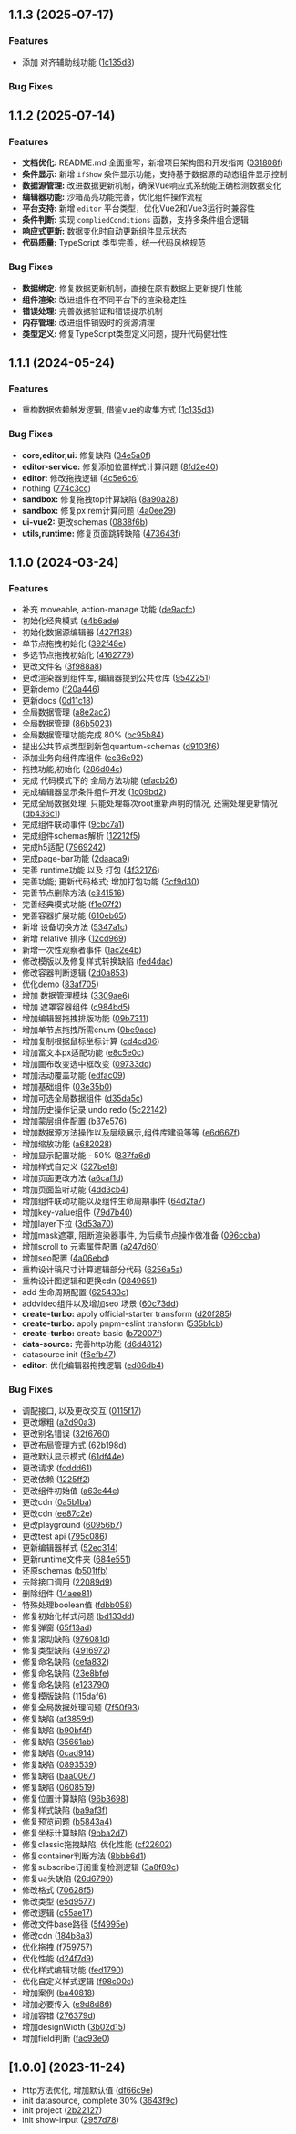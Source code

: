 ## 1.1.3 (2025-07-17)

### Features

* 添加 对齐辅助线功能 ([1c135d3](https://github.com/Little-LittleProgrammer/quantum-lowcode/commit/1c135d3ea235930d5122e22c3991e3853cacbb63))

### Bug Fixes


## 1.1.2 (2025-07-14)

### Features

* **文档优化:** README.md 全面重写，新增项目架构图和开发指南 ([031808f](https://github.com/Little-LittleProgrammer/quantum-lowcode/commit/031808f9976c76e67a69e084a017c7d6905ab984))
* **条件显示:** 新增 `ifShow` 条件显示功能，支持基于数据源的动态组件显示控制
* **数据源管理:** 改进数据更新机制，确保Vue响应式系统能正确检测数据变化  
* **编辑器功能:** 沙箱高亮功能完善，优化组件操作流程
* **平台支持:** 新增 `editor` 平台类型，优化Vue2和Vue3运行时兼容性
* **条件判断:** 实现 `compliedConditions` 函数，支持多条件组合逻辑
* **响应式更新:** 数据变化时自动更新组件显示状态
* **代码质量:** TypeScript 类型完善，统一代码风格规范

### Bug Fixes

* **数据绑定:** 修复数据更新机制，直接在原有数据上更新提升性能
* **组件渲染:** 改进组件在不同平台下的渲染稳定性
* **错误处理:** 完善数据验证和错误提示机制
* **内存管理:** 改进组件销毁时的资源清理
* **类型定义:** 修复TypeScript类型定义问题，提升代码健壮性


## 1.1.1 (2024-05-24)

### Features

* 重构数据依赖触发逻辑, 借鉴vue的收集方式 ([1c135d3](https://github.com/Little-LittleProgrammer/quantum-lowcode/commit/1c135d3ea235930d5122e22c3991e3853cacbb63))

### Bug Fixes

* **core,editor,ui:** 修复缺陷 ([34e5a0f](https://github.com/Little-LittleProgrammer/quantum-lowcode/commit/34e5a0f07fefbdb4a23119b817560bcff5f00597))
* **editor-service:** 修复添加位置样式计算问题 ([8fd2e40](https://github.com/Little-LittleProgrammer/quantum-lowcode/commit/8fd2e408c97102c8cea9877b8495bbd1dd7e0d01))
* **editor:** 修改拖拽逻辑 ([4c5e6c6](https://github.com/Little-LittleProgrammer/quantum-lowcode/commit/4c5e6c64deac206c48b966948bb1660dcc89beb9))
* nothing ([774c3cc](https://github.com/Little-LittleProgrammer/quantum-lowcode/commit/774c3cc5e99872e382b1d92eb0ee9e5397929c6b))
* **sandbox:** 修复拖拽top计算缺陷 ([8a90a28](https://github.com/Little-LittleProgrammer/quantum-lowcode/commit/8a90a28643ead9ad793804eb9df3d539e978600b))
* **sandbox:** 修复px rem计算问题 ([4a0ee29](https://github.com/Little-LittleProgrammer/quantum-lowcode/commit/4a0ee296c1f954fbf3febb1b60596226b4c10b02))
* **ui-vue2:** 更改schemas ([0838f6b](https://github.com/Little-LittleProgrammer/quantum-lowcode/commit/0838f6b8dd29de022b951447e4110643353331ea))
* **utils,runtime:** 修复页面跳转缺陷 ([473643f](https://github.com/Little-LittleProgrammer/quantum-lowcode/commit/473643f8d9f8fc85641b96a4b5561077c9ff032f))

## 1.1.0 (2024-03-24)

### Features

* 补充 moveable, action-manage 功能 ([de9acfc](https://github.com/Little-LittleProgrammer/quantum-lowcode/commit/de9acfc306e8d18a099356478693906fb8ab21a6))
* 初始化经典模式 ([e4b6ade](https://github.com/Little-LittleProgrammer/quantum-lowcode/commit/e4b6adeaf12e5cca484d10a8b998e7224ff28fe1))
* 初始化数据源编辑器 ([427f138](https://github.com/Little-LittleProgrammer/quantum-lowcode/commit/427f1385fa6ca2f5910d0bb3d95d7d4927a47c78))
* 单节点拖拽初始化 ([392f48e](https://github.com/Little-LittleProgrammer/quantum-lowcode/commit/392f48ed2be595510a7f7641ba024db14d81da81))
* 多选节点拖拽初始化 ([4162779](https://github.com/Little-LittleProgrammer/quantum-lowcode/commit/4162779db75e536f7442891866ab53d79b251260))
* 更改文件名 ([3f988a8](https://github.com/Little-LittleProgrammer/quantum-lowcode/commit/3f988a8ef494274564cebf0c312b39a11d419564))
* 更改渲染器到组件库, 编辑器提到公共仓库 ([9542251](https://github.com/Little-LittleProgrammer/quantum-lowcode/commit/95422519afaeca74a38542cb34b8abfedc4822fb))
* 更新demo ([f20a446](https://github.com/Little-LittleProgrammer/quantum-lowcode/commit/f20a446c4c2da728e6b8be4e5b37ee9d0bee3cd9))
* 更新docs ([0d11c18](https://github.com/Little-LittleProgrammer/quantum-lowcode/commit/0d11c180826699204ac41d51803cb73ba8957bc3))
* 全局数据管理 ([a8e2ac2](https://github.com/Little-LittleProgrammer/quantum-lowcode/commit/a8e2ac2101cc6e92e4f979b6a768a1b87f3c3610))
* 全局数据管理 ([86b5023](https://github.com/Little-LittleProgrammer/quantum-lowcode/commit/86b5023a7c40cca9fbfc8738e3b7b8a1887bb2e6))
* 全局数据管理功能完成 80% ([bc95b84](https://github.com/Little-LittleProgrammer/quantum-lowcode/commit/bc95b849917a37c3eb4d17ca778d48a421b4c521))
* 提出公共节点类型到新包quantum-schemas ([d9103f6](https://github.com/Little-LittleProgrammer/quantum-lowcode/commit/d9103f692694f5150157a17b181c0f25e58ff35a))
* 添加业务向组件库组件 ([ec36e92](https://github.com/Little-LittleProgrammer/quantum-lowcode/commit/ec36e92777f8f40a5a620b6012192c9266055233))
* 拖拽功能,初始化 ([286d04c](https://github.com/Little-LittleProgrammer/quantum-lowcode/commit/286d04c16d0a4907bc9e63e4c47384eb1f55081f))
* 完成 代码模式下的 全局方法功能 ([efacb26](https://github.com/Little-LittleProgrammer/quantum-lowcode/commit/efacb26e35b9e79771d21d86a379d8326c758c95))
* 完成编辑器显示条件组件开发 ([1c09bd2](https://github.com/Little-LittleProgrammer/quantum-lowcode/commit/1c09bd2478d8b016d5c02013c95b4f3c0ef126a1))
* 完成全局数据处理, 只能处理每次root重新声明的情况, 还需处理更新情况 ([db436c1](https://github.com/Little-LittleProgrammer/quantum-lowcode/commit/db436c1b1577c6aae29993b841906160f4524e70))
* 完成组件联动事件 ([9cbc7a1](https://github.com/Little-LittleProgrammer/quantum-lowcode/commit/9cbc7a1dc5c863d7326a783411402e712c5e2a38))
* 完成组件schemas解析 ([12212f5](https://github.com/Little-LittleProgrammer/quantum-lowcode/commit/12212f5712f4343701d114e8979f43dd3f8e50d1))
* 完成h5适配 ([7969242](https://github.com/Little-LittleProgrammer/quantum-lowcode/commit/7969242568aa006e201fee7f51b9a723cb2c3fcf))
* 完成page-bar功能 ([2daaca9](https://github.com/Little-LittleProgrammer/quantum-lowcode/commit/2daaca9e78e4066cf316af288b7bcb2685ed110f))
* 完善 runtime功能 以及 打包 ([4f32176](https://github.com/Little-LittleProgrammer/quantum-lowcode/commit/4f3217694d3a36f18760bebe950583c19151baab))
* 完善功能; 更新代码格式; 增加打包功能 ([3cf9d30](https://github.com/Little-LittleProgrammer/quantum-lowcode/commit/3cf9d30a83de8448f7049c5b232be0d4d164b3be))
* 完善节点删除方法 ([c341516](https://github.com/Little-LittleProgrammer/quantum-lowcode/commit/c341516522b5b476e784b53834b66dd450c4a833))
* 完善经典模式功能 ([f1e07f2](https://github.com/Little-LittleProgrammer/quantum-lowcode/commit/f1e07f27bf6e08182b555dde906cacfb4bf463f4))
* 完善容器扩展功能 ([610eb65](https://github.com/Little-LittleProgrammer/quantum-lowcode/commit/610eb65474f0419ef34f03f277d3e63e3e4d4a19))
* 新增 设备切换方法 ([5347a1c](https://github.com/Little-LittleProgrammer/quantum-lowcode/commit/5347a1c62fa0b2e7032e0423df91a5b9dd6ae9cc))
* 新增 relative 排序 ([12cd969](https://github.com/Little-LittleProgrammer/quantum-lowcode/commit/12cd969bc8d6c0ce9ecf1f23e9a059b13d82d0a7))
* 新增一次性观察者事件 ([1ac2e4b](https://github.com/Little-LittleProgrammer/quantum-lowcode/commit/1ac2e4bceb238e8bffea7098f44d37830fffc3f2))
* 修改模版以及修复样式转换缺陷 ([fed4dac](https://github.com/Little-LittleProgrammer/quantum-lowcode/commit/fed4dac9d8da28a1f4a14e4c6a31a9ae086de5f7))
* 修改容器判断逻辑 ([2d0a853](https://github.com/Little-LittleProgrammer/quantum-lowcode/commit/2d0a853db71b180c5e2d58810c15b449a9c73083))
* 优化demo ([83af705](https://github.com/Little-LittleProgrammer/quantum-lowcode/commit/83af705cd10864596c2830b3c80887da561ca952))
* 增加 数据管理模块 ([3309ae6](https://github.com/Little-LittleProgrammer/quantum-lowcode/commit/3309ae6159093df3a71180411fb657247a3d1a65))
* 增加 遮罩容器组件 ([c984bd5](https://github.com/Little-LittleProgrammer/quantum-lowcode/commit/c984bd5e1f44a34ebe367e2628724f258fcd43ea))
* 增加编辑器拖拽排版功能 ([09b7311](https://github.com/Little-LittleProgrammer/quantum-lowcode/commit/09b73115003ab42353cc47b346533b2058db0272))
* 增加单节点拖拽所需enum ([0be9aec](https://github.com/Little-LittleProgrammer/quantum-lowcode/commit/0be9aec1f8c82cce6ed4626a19da44ee228fd607))
* 增加复制根据鼠标坐标计算 ([cd4cd36](https://github.com/Little-LittleProgrammer/quantum-lowcode/commit/cd4cd36929d22d769a9a628369bde444f15cf854))
* 增加富文本px适配功能 ([e8c5e0c](https://github.com/Little-LittleProgrammer/quantum-lowcode/commit/e8c5e0c14a67e35025cce92486fc1693778700a5))
* 增加画布改变选中框改变 ([09733dd](https://github.com/Little-LittleProgrammer/quantum-lowcode/commit/09733dd590e044b4646053d5a02a0d75a9ddb28c))
* 增加活动覆盖功能 ([edfac09](https://github.com/Little-LittleProgrammer/quantum-lowcode/commit/edfac0982912e93e34810954baf89629ec31bd5b))
* 增加基础组件 ([03e35b0](https://github.com/Little-LittleProgrammer/quantum-lowcode/commit/03e35b05b86a874e3b62bc338cb7cc7fbede8b8e))
* 增加可选全局数据组件 ([d35da5c](https://github.com/Little-LittleProgrammer/quantum-lowcode/commit/d35da5ce66f40506b1c80bac9ac95a2446e1f4e6))
* 增加历史操作记录 undo redo ([5c22142](https://github.com/Little-LittleProgrammer/quantum-lowcode/commit/5c2214255d82f16e20a6d83029deb0e8a76bc868))
* 增加蒙层组件配置 ([b37e576](https://github.com/Little-LittleProgrammer/quantum-lowcode/commit/b37e5760cac2649784d85daf1ce927fa7e6cf25b))
* 增加数据源方法操作以及层级展示,组件库建设等等 ([e6d667f](https://github.com/Little-LittleProgrammer/quantum-lowcode/commit/e6d667f43b9ff600fd3699a65dfe27668eeca7bb))
* 增加缩放功能 ([a682028](https://github.com/Little-LittleProgrammer/quantum-lowcode/commit/a682028e2eda6edb17ca0f8e9bc37acc2e9a585f))
* 增加显示配置功能 - 50% ([837fa6d](https://github.com/Little-LittleProgrammer/quantum-lowcode/commit/837fa6d0b2e2d71dfceeb94aba3a154f530611a3))
* 增加样式自定义 ([327be18](https://github.com/Little-LittleProgrammer/quantum-lowcode/commit/327be18806e400f4d0bb7fec14a5843830cb6b8c))
* 增加页面更改方法 ([a6caf1d](https://github.com/Little-LittleProgrammer/quantum-lowcode/commit/a6caf1d4ded14dcb0cdceb6f698cba515052fc8d))
* 增加页面监听功能 ([4dd3cb4](https://github.com/Little-LittleProgrammer/quantum-lowcode/commit/4dd3cb44769ee93029ebcc9dc3c01a960abfa334))
* 增加组件联动功能以及组件生命周期事件 ([64d2fa7](https://github.com/Little-LittleProgrammer/quantum-lowcode/commit/64d2fa74d20e4e6148151a5e8605d0145a8727ed))
* 增加key-value组件 ([79d7b40](https://github.com/Little-LittleProgrammer/quantum-lowcode/commit/79d7b40a072caf65fe78c67affa444024139e431))
* 增加layer下拉 ([3d53a70](https://github.com/Little-LittleProgrammer/quantum-lowcode/commit/3d53a70b13f9d50972f71f74108f70da7cec1e7c))
* 增加mask遮罩, 阻断渲染器事件, 为后续节点操作做准备 ([096ccba](https://github.com/Little-LittleProgrammer/quantum-lowcode/commit/096ccbafae26f5e89529ff1c3face2a2f7659c22))
* 增加scroll to 元素属性配置 ([a247d60](https://github.com/Little-LittleProgrammer/quantum-lowcode/commit/a247d60c9fb82c15bf0cc07b31c588926a113949))
* 增加seo配置 ([4a06ebd](https://github.com/Little-LittleProgrammer/quantum-lowcode/commit/4a06ebdda3f126d2c1b731ebba391552fdc52dc2))
* 重构设计稿尺寸计算逻辑部分代码 ([6256a5a](https://github.com/Little-LittleProgrammer/quantum-lowcode/commit/6256a5a9565841a050ab0ffc689121a1abbb8e53))
* 重构设计图逻辑和更换cdn ([0849651](https://github.com/Little-LittleProgrammer/quantum-lowcode/commit/08496517b95ad48018a121fbc34456a47738148f))
* add 生命周期配置 ([625433c](https://github.com/Little-LittleProgrammer/quantum-lowcode/commit/625433cbf242e00dc23e03d044fe5c161e0da8b7))
* addvideo组件以及增加seo 场景 ([60c73dd](https://github.com/Little-LittleProgrammer/quantum-lowcode/commit/60c73dd72590bac870d367e62825e1da189cf8e6))
* **create-turbo:** apply official-starter transform ([d20f285](https://github.com/Little-LittleProgrammer/quantum-lowcode/commit/d20f2850457cb18fc16fa72af672ac4a21e26ab6))
* **create-turbo:** apply pnpm-eslint transform ([535b1cb](https://github.com/Little-LittleProgrammer/quantum-lowcode/commit/535b1cb7d1eb184cbaa6d7ddef4e23b1bd49a565))
* **create-turbo:** create basic ([b72007f](https://github.com/Little-LittleProgrammer/quantum-lowcode/commit/b72007f35d1773f6cd088287f894b022ebcd16cf))
* **data-source:** 完善http功能 ([d6d4812](https://github.com/Little-LittleProgrammer/quantum-lowcode/commit/d6d4812557b9bd7c35afd5a45681a74e6748cdac))
* datasource init ([f6efb47](https://github.com/Little-LittleProgrammer/quantum-lowcode/commit/f6efb47be2d2fdfec9c92147c5837c2a120e0564))
* **editor:** 优化编辑器拖拽逻辑 ([ed86db4](https://github.com/Little-LittleProgrammer/quantum-lowcode/commit/ed86db493f6bda48506966d5882fe394876c01c1))

### Bug Fixes

* 调配接口, 以及更改交互 ([0115f17](https://github.com/Little-LittleProgrammer/quantum-lowcode/commit/0115f177b51abd81437dfa1e06b351e80c23ab99))
* 更改爆粗 ([a2d90a3](https://github.com/Little-LittleProgrammer/quantum-lowcode/commit/a2d90a3fb26643c772b8a0a774ddb8655ad0a0f1))
* 更改别名错误 ([32f6760](https://github.com/Little-LittleProgrammer/quantum-lowcode/commit/32f6760e801550b824aff754e8e0b39ea91f4bdd))
* 更改布局管理方式 ([62b198d](https://github.com/Little-LittleProgrammer/quantum-lowcode/commit/62b198d34407f5f48412dc39d3155b07478645ac))
* 更改默认显示模式 ([61df44e](https://github.com/Little-LittleProgrammer/quantum-lowcode/commit/61df44e8c52cc426c0677ce7b185f9070662f3d1))
* 更改请求 ([fcddd61](https://github.com/Little-LittleProgrammer/quantum-lowcode/commit/fcddd61c1e897d3743105d0fdf4299783c45320a))
* 更改依赖 ([1225ff2](https://github.com/Little-LittleProgrammer/quantum-lowcode/commit/1225ff2ac9751e5f9829f0ef7551543a6470da96))
* 更改组件初始值 ([a63c44e](https://github.com/Little-LittleProgrammer/quantum-lowcode/commit/a63c44edd14f59f32ea890f213396a0bd0598b76))
* 更改cdn ([0a5b1ba](https://github.com/Little-LittleProgrammer/quantum-lowcode/commit/0a5b1bafdfe079db22e8f1468411e24166128b66))
* 更改cdn ([ee87c2e](https://github.com/Little-LittleProgrammer/quantum-lowcode/commit/ee87c2e4d78c91c5a991d041dfefb7132d8738b8))
* 更改playground ([60956b7](https://github.com/Little-LittleProgrammer/quantum-lowcode/commit/60956b729b6216ec69c7268456ae9a9f65035781))
* 更改test api ([795c086](https://github.com/Little-LittleProgrammer/quantum-lowcode/commit/795c086d810507fb0540cc6fa26431f011f265a3))
* 更新编辑器样式 ([52ec314](https://github.com/Little-LittleProgrammer/quantum-lowcode/commit/52ec314346045ee99331ebad3eed248ccd87f182))
* 更新runtime文件夹 ([684e551](https://github.com/Little-LittleProgrammer/quantum-lowcode/commit/684e551e7d73959ff063ab0d49b4964675e7fbe3))
* 还原schemas ([b501ffb](https://github.com/Little-LittleProgrammer/quantum-lowcode/commit/b501ffb34bb36879d45f855813ed8d795d3f2921))
* 去除接口调用 ([22089d9](https://github.com/Little-LittleProgrammer/quantum-lowcode/commit/22089d9ac87fc4a74b378a472e370048371bcaff))
* 删除组件 ([14aee81](https://github.com/Little-LittleProgrammer/quantum-lowcode/commit/14aee811dcc9c4bed49426d60fcc43b704366f10))
* 特殊处理boolean值 ([fdbb058](https://github.com/Little-LittleProgrammer/quantum-lowcode/commit/fdbb058bd8455baf77c468df086d2214594cec33))
* 修复初始化样式问题 ([bd133dd](https://github.com/Little-LittleProgrammer/quantum-lowcode/commit/bd133dd55783e92124a21fef537d8c5e6dd42141))
* 修复弹窗 ([65f13ad](https://github.com/Little-LittleProgrammer/quantum-lowcode/commit/65f13adc176422a3f7bfa61378d620e152663f36))
* 修复滚动缺陷 ([976081d](https://github.com/Little-LittleProgrammer/quantum-lowcode/commit/976081d00e52e90fd9dd6d96b0abd30ea11390aa))
* 修复类型缺陷 ([4916972](https://github.com/Little-LittleProgrammer/quantum-lowcode/commit/4916972568d030baba76c8be00f2ecd20dd85e3a))
* 修复命名缺陷 ([cefa832](https://github.com/Little-LittleProgrammer/quantum-lowcode/commit/cefa832d966aead01a675d59202ed549de22937d))
* 修复命名缺陷 ([23e8bfe](https://github.com/Little-LittleProgrammer/quantum-lowcode/commit/23e8bfe186e651119ac7735a694fe84d19942579))
* 修复命名缺陷 ([e123790](https://github.com/Little-LittleProgrammer/quantum-lowcode/commit/e123790644e3d0a809744a408ba6d92b7945495e))
* 修复模版缺陷 ([115daf6](https://github.com/Little-LittleProgrammer/quantum-lowcode/commit/115daf69a2e45fef1cb96bcca2b6d0ac3927b097))
* 修复全局数据处理问题 ([7f50f93](https://github.com/Little-LittleProgrammer/quantum-lowcode/commit/7f50f9370ed08b4e3cb9106b95d973453b9ac5df))
* 修复缺陷 ([af3859d](https://github.com/Little-LittleProgrammer/quantum-lowcode/commit/af3859dbba6104208a2a07cb5bc91482e58d4210))
* 修复缺陷 ([b90bf4f](https://github.com/Little-LittleProgrammer/quantum-lowcode/commit/b90bf4fce1cdc0b753eea72321a76840a6a4f3c3))
* 修复缺陷 ([35661ab](https://github.com/Little-LittleProgrammer/quantum-lowcode/commit/35661ab9f9082a92b44327170d64f81fb6a7b825))
* 修复缺陷 ([0cad914](https://github.com/Little-LittleProgrammer/quantum-lowcode/commit/0cad914d8ccd9e3876ac0c77b58c01aa06e4bfd4))
* 修复缺陷 ([0893539](https://github.com/Little-LittleProgrammer/quantum-lowcode/commit/089353989fc74a38471089d2094ef27fad967737))
* 修复缺陷 ([baa0067](https://github.com/Little-LittleProgrammer/quantum-lowcode/commit/baa00676e89d78852aaf6dc3d9f09639174a1996))
* 修复缺陷 ([0608519](https://github.com/Little-LittleProgrammer/quantum-lowcode/commit/06085192c1a86e7ac30552ad3c5c21257da0353c))
* 修复位置计算缺陷 ([96b3698](https://github.com/Little-LittleProgrammer/quantum-lowcode/commit/96b3698f8a83424d522e3886a851e0de22836cdb))
* 修复样式缺陷 ([ba9af3f](https://github.com/Little-LittleProgrammer/quantum-lowcode/commit/ba9af3f258fd8c9ed200cf26a92bcafaada89162))
* 修复预览问题 ([b5843a4](https://github.com/Little-LittleProgrammer/quantum-lowcode/commit/b5843a42823a36b202a2ccb58afe35afbc2eb4ad))
* 修复坐标计算缺陷 ([9bba2d7](https://github.com/Little-LittleProgrammer/quantum-lowcode/commit/9bba2d75a26617e74944a121e4a2431155716146))
* 修复classic拖拽缺陷, 优化性能 ([cf22602](https://github.com/Little-LittleProgrammer/quantum-lowcode/commit/cf226025a45ddbce7016b6705265d13fa05aa589))
* 修复container判断方法 ([8bbb6d1](https://github.com/Little-LittleProgrammer/quantum-lowcode/commit/8bbb6d1d74cc76cef8e7781f573d997f6b5872b2))
* 修复subscribe订阅重复检测逻辑 ([3a8f89c](https://github.com/Little-LittleProgrammer/quantum-lowcode/commit/3a8f89ce2e8acd36dbddd60432144e4230ccaa42))
* 修复ua头缺陷 ([26d6790](https://github.com/Little-LittleProgrammer/quantum-lowcode/commit/26d679079d5d9ae7680c31fed3fe90ad9881dd19))
* 修改格式 ([70628f5](https://github.com/Little-LittleProgrammer/quantum-lowcode/commit/70628f516a3616b08a7a19b7b729ff356c037505))
* 修改类型 ([e5d9577](https://github.com/Little-LittleProgrammer/quantum-lowcode/commit/e5d95776a80e69c8bb10e8fd13ae2f93328f05e8))
* 修改逻辑 ([c55ae17](https://github.com/Little-LittleProgrammer/quantum-lowcode/commit/c55ae1783febb6ca52f38bec405fd01d792e2f8b))
* 修改文件base路径 ([5f4995e](https://github.com/Little-LittleProgrammer/quantum-lowcode/commit/5f4995ec4b88f1e626c9ef40c5b17fc0341e5de0))
* 修改cdn ([184b8a3](https://github.com/Little-LittleProgrammer/quantum-lowcode/commit/184b8a3ded2e175abc24fd95b843bd83cb925b06))
* 优化拖拽 ([f759757](https://github.com/Little-LittleProgrammer/quantum-lowcode/commit/f759757a8ec0935ea3266ee5ef49d4cec06122fc))
* 优化性能 ([d24f7d9](https://github.com/Little-LittleProgrammer/quantum-lowcode/commit/d24f7d9598264c6b83f82a3b2ff6cd2fbc6f0394))
* 优化样式编辑功能 ([fed1790](https://github.com/Little-LittleProgrammer/quantum-lowcode/commit/fed179040241486f539d9586968fbb7711ff249f))
* 优化自定义样式逻辑 ([f98c00c](https://github.com/Little-LittleProgrammer/quantum-lowcode/commit/f98c00c8aff314c3b813fecbcead0c21b78144c3))
* 增加案例 ([ba40818](https://github.com/Little-LittleProgrammer/quantum-lowcode/commit/ba4081889546dbbb0438e10e2d0f6971dd4c1f94))
* 增加必要传入 ([e9d8d86](https://github.com/Little-LittleProgrammer/quantum-lowcode/commit/e9d8d86610aa702fb226233c28d3ce09718b6f1e))
* 增加容错 ([276379d](https://github.com/Little-LittleProgrammer/quantum-lowcode/commit/276379d65d46eb4ac12a16fce03553c0d5e33730))
* 增加designWidth ([3b02d15](https://github.com/Little-LittleProgrammer/quantum-lowcode/commit/3b02d15af4d389fca376345f90e56b6f61ee93c1))
* 增加field判断 ([fac93e0](https://github.com/Little-LittleProgrammer/quantum-lowcode/commit/fac93e0a3999cb7ff41f30163d340fb64b7ff339))

## [1.0.0] (2023-11-24)

* http方法优化, 增加默认值 ([df66c9e](https://github.com/Little-LittleProgrammer/quantum-lowcode/commit/df66c9efd9815d5b28b19c0149cfd9d187c1f239))
* init datasource, complete 30% ([3643f9c](https://github.com/Little-LittleProgrammer/quantum-lowcode/commit/3643f9c3e8b6aa8255a3508be8a97e9cddc15c34))
* init project ([2b22127](https://github.com/Little-LittleProgrammer/quantum-lowcode/commit/2b221279e0b1a32fea9c141614752b8501d237eb))
* init show-input ([2957d78](https://github.com/Little-LittleProgrammer/quantum-lowcode/commit/2957d7818d9942ba856d4830c36b31d891ea80b7))
